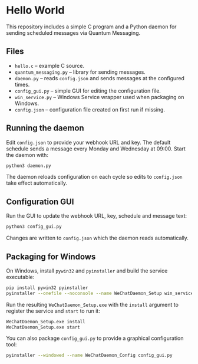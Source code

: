 # Hello World

This repository includes a simple C program and a Python daemon for sending
scheduled messages via Quantum Messaging.

## Files

- `hello.c` – example C source.
- `quantum_messaging.py` – library for sending messages.
- `daemon.py` – reads `config.json` and sends messages at the configured times.
- `config_gui.py` – simple GUI for editing the configuration file.
- `win_service.py` – Windows Service wrapper used when packaging on Windows.
- `config.json` – configuration file created on first run if missing.

## Running the daemon

Edit `config.json` to provide your webhook URL and key. The default schedule
sends a message every Monday and Wednesday at 09:00. Start the daemon with:

```bash
python3 daemon.py
```

The daemon reloads configuration on each cycle so edits to `config.json`
take effect automatically.

## Configuration GUI

Run the GUI to update the webhook URL, key, schedule and message text:

```bash
python3 config_gui.py
```

Changes are written to `config.json` which the daemon reads automatically.

## Packaging for Windows

On Windows, install `pywin32` and `pyinstaller` and build the service
executable:

```bash
pip install pywin32 pyinstaller
pyinstaller --onefile --noconsole --name WeChatDaemon_Setup win_service.py
```

Run the resulting `WeChatDaemon_Setup.exe` with the `install` argument to
register the service and `start` to run it:

```bash
WeChatDaemon_Setup.exe install
WeChatDaemon_Setup.exe start
```

You can also package `config_gui.py` to provide a graphical configuration
tool:

```bash
pyinstaller --windowed --name WeChatDaemon_Config config_gui.py
```
